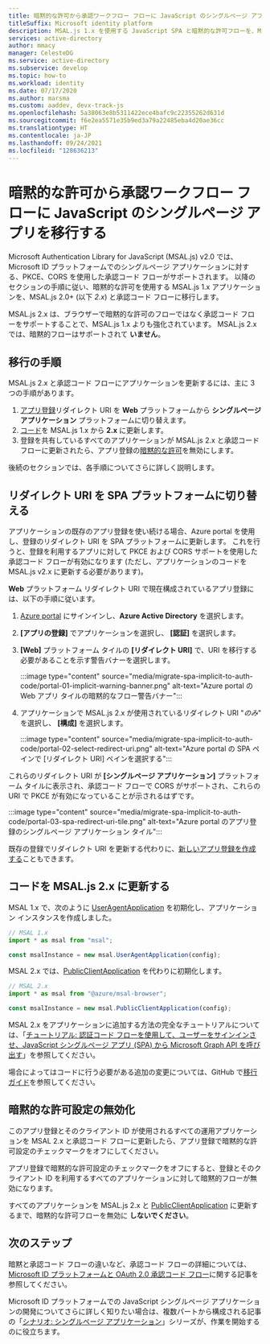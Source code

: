 ```yaml
---
title: 暗黙的な許可から承認ワークフロー フローに JavaScript のシングルページ アプリを移行する | Azure
titleSuffix: Microsoft identity platform
description: MSAL.js 1.x を使用する JavaScript SPA と暗黙的な許可フローを、MSAL.js 2.x と PKCE および CORS サポートを使用する承認コード フローに更新する方法。
services: active-directory
author: mmacy
manager: CelesteDG
ms.service: active-directory
ms.subservice: develop
ms.topic: how-to
ms.workload: identity
ms.date: 07/17/2020
ms.author: marsma
ms.custom: aaddev, devx-track-js
ms.openlocfilehash: 5a38063e8b5311422ece4bafc9c22355262d631d
ms.sourcegitcommit: f6e2ea5571e35b9ed3a79a22485eba4d20ae36cc
ms.translationtype: HT
ms.contentlocale: ja-JP
ms.lasthandoff: 09/24/2021
ms.locfileid: "128636213"
---
```

# <a name="migrate-a-javascript-single-page-app-from-implicit-grant-to-auth-code-flow"></a>暗黙的な許可から承認ワークフロー フローに JavaScript のシングルページ アプリを移行する

Microsoft Authentication Library for JavaScript (MSAL.js) v2.0 では、Microsoft ID プラットフォームでのシングルページ アプリケーションに対する、PKCE、CORS を使用した承認コード フローがサポートされます。 以降のセクションの手順に従い、暗黙的な許可を使用する MSAL.js 1.x アプリケーションを、MSAL.js 2.0+ (以下 *2.x*) と承認コード フローに移行します。

MSAL.js 2.x は、ブラウザーで暗黙的な許可のフローではなく承認コード フローをサポートすることで、MSAL.js 1.x よりも強化されています。 MSAL.js 2.x では、暗黙的フローはサポートされて **いません**。

## <a name="migration-steps"></a>移行の手順

MSAL.js 2.x と承認コード フローにアプリケーションを更新するには、主に 3 つの手順があります。

1. [アプリ登録](#switch-redirect-uris-to-spa-platform)リダイレクト URI を **Web** プラットフォームから **シングルページ アプリケーション** プラットフォームに切り替えます。
1. [コード](#switch-redirect-uris-to-spa-platform)を MSAL.js 1.x から **2.x** に更新します。
1. 登録を共有しているすべてのアプリケーションが MSAL.js 2.x と承認コード フローに更新されたら、アプリ登録の[暗黙的な許可](#disable-implicit-grant-settings)を無効にします。

後続のセクションでは、各手順についてさらに詳しく説明します。

## <a name="switch-redirect-uris-to-spa-platform"></a>リダイレクト URI を SPA プラットフォームに切り替える

アプリケーションの既存のアプリ登録を使い続ける場合、Azure portal を使用し、登録のリダイレクト URI を SPA プラットフォームに更新します。 これを行うと、登録を利用するアプリに対して PKCE および CORS サポートを使用した承認コード フローが有効になります (ただし、アプリケーションのコードを MSAL.js v2.x に更新する必要があります)。

**Web** プラットフォーム リダイレクト URI で現在構成されているアプリ登録には、以下の手順に従います。

1. <a href="https://portal.azure.com/" target="_blank">Azure portal</a> にサインインし、**Azure Active Directory** を選択します。
1. **[アプリの登録]** でアプリケーションを選択し、 **[認証]** を選択します。
1. **[Web]** プラットフォーム タイルの **[リダイレクト URI]** で、URI を移行する必要があることを示す警告バナーを選択します。

    :::image type="content" source="media/migrate-spa-implicit-to-auth-code/portal-01-implicit-warning-banner.png" alt-text="Azure portal の Web アプリ タイルの暗黙的なフロー警告バナー":::
1. アプリケーションで MSAL.js 2.x が使用されているリダイレクト URI "*のみ*" を選択し、 **[構成]** を選択します。

    :::image type="content" source="media/migrate-spa-implicit-to-auth-code/portal-02-select-redirect-uri.png" alt-text="Azure portal の SPA ペインで [リダイレクト URI] ペインを選択する":::

これらのリダイレクト URI が **[シングルページ アプリケーション]** プラットフォーム タイルに表示され、承認コード フローで CORS がサポートされ、これらの URI で PKCE が有効になっていることが示されるはずです。

:::image type="content" source="media/migrate-spa-implicit-to-auth-code/portal-03-spa-redirect-uri-tile.png" alt-text="Azure portal のアプリ登録のシングルページ アプリケーション タイル":::

既存の登録でリダイレクト URI を更新する代わりに、[新しいアプリ登録を作成する](scenario-spa-app-registration.md)こともできます。

## <a name="update-your-code-to-msaljs-2x"></a>コードを MSAL.js 2.x に更新する

MSAL 1.x で、次のように [UserAgentApplication][msal-js-useragentapplication] を初期化し、アプリケーション インスタンスを作成しました。

```javascript
// MSAL 1.x
import * as msal from "msal";

const msalInstance = new msal.UserAgentApplication(config);
```

MSAL 2.x では、[PublicClientApplication][msal-js-publicclientapplication] を代わりに初期化します。

```javascript
// MSAL 2.x
import * as msal from "@azure/msal-browser";

const msalInstance = new msal.PublicClientApplication(config);
```

MSAL 2.x をアプリケーションに追加する方法の完全なチュートリアルについては、「[チュートリアル: 認証コード フローを使用して、ユーザーをサインインさせ、JavaScript シングルページ アプリ (SPA) から Microsoft Graph API を呼び出す](tutorial-v2-javascript-auth-code.md)」を参照してください。

場合によってはコードに行う必要がある追加の変更については、GitHub で[移行ガイド](https://github.com/AzureAD/microsoft-authentication-library-for-js/blob/dev/lib/msal-browser/docs/v1-migration.md)を参照してください。

## <a name="disable-implicit-grant-settings"></a>暗黙的な許可設定の無効化

このアプリ登録とそのクライアント ID が使用されるすべての運用アプリケーションを MSAL 2.x と承認コード フローに更新したら、アプリ登録で暗黙的な許可設定のチェックマークをオフにしてください。

アプリ登録で暗黙的な許可設定のチェックマークをオフにすると、登録とそのクライアント ID を利用するすべてのアプリケーションに対して暗黙的フローが無効になります。

すべてのアプリケーションを MSAL.js 2.x と [PublicClientApplication][msal-js-publicclientapplication] に更新するまで、暗黙的な許可フローを無効に **しないでください**。

## <a name="next-steps"></a>次のステップ

暗黙と承認コード フローの違いなど、承認コード フローの詳細については、[Microsoft ID プラットフォームと OAuth 2.0 承認コード フロー](v2-oauth2-auth-code-flow.md)に関する記事を参照してください。

Microsoft ID プラットフォームでの JavaScript シングルページ アプリケーションの開発についてさらに詳しく知りたい場合は、複数パートから構成される記事の「[シナリオ: シングルページ アプリケーション](scenario-spa-overview.md)」シリーズが、作業を開始するのに役立ちます。

<!-- LINKS - external -->
[msal-js-useragentapplication]: https://azuread.github.io/microsoft-authentication-library-for-js/ref/classes/_azure_msal.useragentapplication.html
[msal-js-publicclientapplication]: https://azuread.github.io/microsoft-authentication-library-for-js/ref/classes/_azure_msal_browser.publicclientapplication.html
